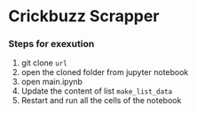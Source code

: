 # Crickbuzz Scrapper
### Steps for exexution
1. git clone ```url```
2. open the cloned folder from jupyter notebook
3. open main.ipynb
4. Update the content of list ```make_list_data```
5. Restart and run all the cells of the notebook
